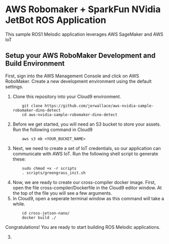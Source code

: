 # AWS Robomaker + SparkFun NVidia JetBot ROS Application

This sample ROS1 Melodic application leverages AWS SageMaker and AWS IoT 

## Setup your AWS RoboMaker Development and Build Environment 

First, sign into the AWS Management Console and click on AWS RoboMaker. Create a new development environment using the default settings.

1. Clone this repository into your Cloud9 environment.
    ``` 
        git clone https://github.com/jerwallace/aws-nvidia-sample-robomaker-dino-detect
        cd aws-nvidia-sample-robomaker-dino-detect
    ```
2. Before we get started, you will need an S3 bucket to store your assets. Run the following command in Cloud9
    ``` 
        aws s3 mb <YOUR_BUCKET_NAME>
    ``` 
4. Next, we need to create a set of IoT credentials, so our application can communicate with AWS IoT. Run the following shell script to generate these:
    ``` 
        sudo chmod +x -r scripts
        . scripts/greengrass_init.sh
    ``` 
5. Now, we are ready to create our cross-compiler docker image. First, open the file cross-compiler/Dockerfile in the Cloud9 editor window. At the top of the file you will see a few arguments. 
6. In Cloud9, open a seperate terminal window as this command will take a while.
    ``` 
        cd cross-jetson-nano/
        docker build ./
    ``` 

Congratulations! You are ready to start building ROS Melodic applications.
    
3. 